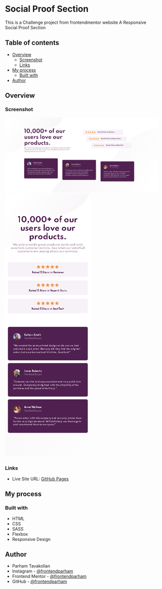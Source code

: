 # Social Proof Section
This is a Challenge project from frontendmentor website
A Responsive Social Proof Section

## Table of contents

- [Overview](#overview)
  - [Screenshot](#screenshot)
  - [Links](#links)
- [My process](#my-process)
  - [Built with](#built-with)
- [Author](#author)

## Overview

### Screenshot

![](./screenshot-desktop.png)
![](./screenshot-mobile.png)

### Links

- Live Site URL: [GitHub Pages](https://frontendparham.github.io/social-proof-section/)

## My process

### Built with

- HTML
- CSS
- SASS
- Flexbox
- Responsive Design

## Author

- Parham Tavakolian
- Instagram - [@frontendparham](https://www.instagram.com/frontendparham)
- Frontend Mentor - [@frontendparham](https://www.frontendmentor.io/profile/frontendparham)
- GitHub - [@frontendparham](https://www.github.com/frontendparham)
